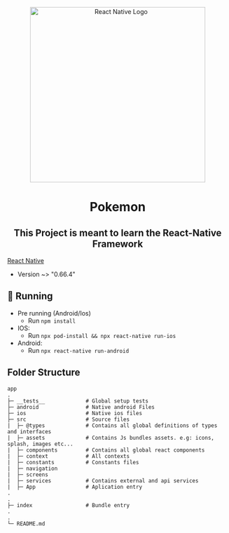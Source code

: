 <p align='center'>
    <img 
         width='400px'
     src='https://upload.wikimedia.org/wikipedia/commons/thumb/a/a7/React-icon.svg/1200px-React-icon.svg.png' alt='React Native Logo' />
 </p>

<h1 align='center'>
    Pokemon
</h1>


<h2 align='center'> This Project is meant to learn the React-Native Framework </h2>



 
 
[React Native](https://reactnative.dev)
- Version ~> "0.66.4"


## :pushpin: Running

- Pre running (Android/Ios)
  - Run `npm install`
- IOS: 
  - Run `npx pod-install && npx react-native run-ios`
- Android:
  - Run `npx react-native run-android`

## Folder Structure

```plaintext
app
.
├─ __tests__             # Global setup tests
├─ android               # Native android Files
├─ ios                   # Native ios files
├─ src                   # Source files
|  ├─ @types             # Contains all global definitions of types and interfaces
|  ├─ assets             # Contains Js bundles assets. e.g: icons, splash, images etc...
|  ├─ components         # Contains all global react components
|  ├─ context            # All contexts
|  ├─ constants          # Constants files
|  ├─ navigation
|  ├─ screens
|  ├─ services           # Contains external and api services
|  ├─ App                # Aplication entry
.
.
├─ index                 # Bundle entry
.
.
└─ README.md

```
